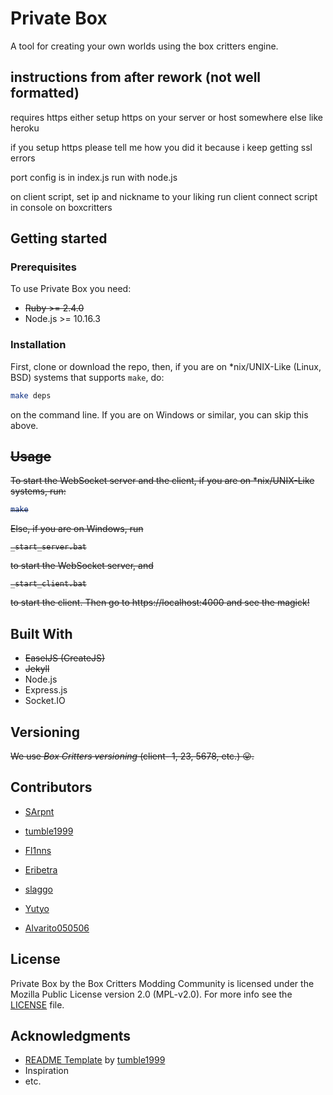 # Private Box
A tool for creating your own worlds using the box critters engine.

## instructions from after rework (not well formatted)
requires https
either setup https on your server or host somewhere else like heroku

if you setup https please tell me how you did it because i keep getting ssl errors

port config is in index.js
run with node.js

on client script, set ip and nickname to your liking
run client connect script in console on boxcritters

<!--![screenshot](https://cdn.discordapp.com/attachments/567030108003631108/648901762748776448/private_box.png)-->

## Getting started

### Prerequisites
To use Private Box you need:
* ~~Ruby >= 2.4.0~~
* Node.js >= 10.16.3

### Installation
First, clone or download the repo, then, if you are on *nix/UNIX-Like (Linux, BSD) systems that supports `make`, do:
```sh
make deps
```
on the command line.
If you are on Windows or similar, you can skip this above.
<s>
## Usage
To start the WebSocket server and the client, if you are on *nix/UNIX-Like systems, run:
```sh
make
```
Else, if you are on Windows, run
```batch
_start_server.bat
```
to start the WebSocket server, and
```batch
_start_client.bat
```
to start the client.
Then go to https://localhost:4000 and see the magick!</s>

## Built With
* ~~EaselJS (CreateJS)~~
* ~~Jekyll~~
* Node.js
* Express.js
* Socket.IO

## Versioning
~~We use _Box Critters versioning_ (client- 1, 23, 5678, etc.) :stuck_out_tongue:.~~

## Contributors
* [SArpnt](https://github.com/sarpnt)

* [tumble1999](https://github.com/tumble1999)
* [Fl1nns](https://github.com/Fl1nns)
* [Eribetra](https://github.com/Eribetra)
* [slaggo](https://github.com/slaggo)
* [Yutyo](https://github.com/Yutyo)
* [Alvarito050506](https://github.com/Alvarito050506)

## License
Private Box by the Box Critters Modding Community is licensed under the Mozilla Public License version 2.0 (MPL-v2.0). For more info see the [LICENSE](https://github.com/boxcritters/private-box/blob/master/LICENSE) file.

## Acknowledgments
* [README Template](https://github.com/tumblenet/repository-template) by [tumble1999](https://github.com/tumble1999)
* Inspiration
* etc.
